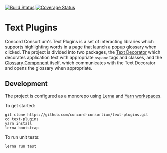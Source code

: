 [![Build Status](https://travis-ci.org/concord-consortium/text-plugins.svg?branch=master)](https://travis-ci.org/concord-consortium/text-plugins)
[![Coverage Status](https://coveralls.io/repos/github/concord-consortium/text-plugins/badge.svg?branch=master)](https://coveralls.io/github/concord-consortium/text-plugins?branch=master)

# Text Plugins

Concord Consortium's Text Plugins is a set of interacting libraries which supports highlighting words in a page that launch a popup glossary when clicked. The project is divided into two packages, the [Text Decorator](packages/text-decorator) which decorates application text with appropriate `<span>` tags and classes, and the [Glossary Component](packages/glossary-component) itself, which communicates with the Text Decorator and opens the glossary when appropriate.

## Development

The project is configured as a monorepo using [Lerna](https://github.com/lerna/lerna#readme) and [Yarn](https://yarnpkg.com/) [workspaces](https://yarnpkg.com/lang/en/docs/workspaces/).

To get started:
```
git clone https://github.com/concord-consortium/text-plugins.git
cd text-plugins
yarn install
lerna bootstrap
```
To run unit tests:
```
lerna run test
```
